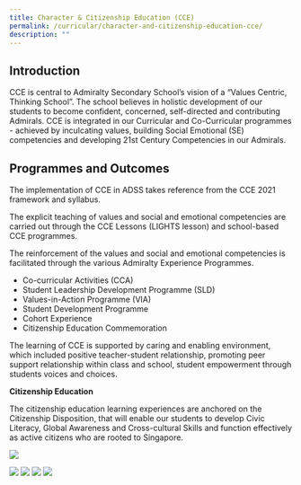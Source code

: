 ```yaml
---
title: Character & Citizenship Education (CCE)
permalink: /curricular/character-and-citizenship-education-cce/
description: ""
---
```

Introduction
------------

CCE is central to Admiralty Secondary School’s vision of a “Values Centric, Thinking School”. The school believes in holistic development of our students to become confident, concerned, self-directed and contributing Admirals. CCE is integrated in our Curricular and Co-Curricular programmes - achieved by inculcating values, building Social Emotional (SE) competencies and developing 21st Century Competencies in our Admirals.

Programmes and Outcomes
-----------------------

The implementation of CCE in ADSS takes reference from the CCE 2021 framework and syllabus.

  

The explicit teaching of values and social and emotional competencies are carried out through the CCE Lessons (LIGHTS lesson) and school-based CCE programmes.

  

The reinforcement of the values and social and emotional competencies is facilitated through the various Admiralty Experience Programmes.

*   Co-curricular Activities (CCA)
*   Student Leadership Development Programme (SLD)
*   Values-in-Action Programme (VIA)
*   Student Development Programme
*   Cohort Experience
*   Citizenship Education Commemoration

  

The learning of CCE is supported by caring and enabling environment, which included positive teacher-student relationship, promoting peer support relationship within class and school, student empowerment through students voices and choices.

  

  

**Citizenship Education**

The citizenship education learning experiences are anchored on the Citizenship Disposition, that will enable our students to develop Civic Literacy, Global Awareness and Cross-cultural Skills and function effectively as active citizens who are rooted to Singapore.

![](/images/cce005.png)

![](/images/cce.png)
![](/images/cce2.png)
![](/images/cce3.png)
![](/images/cce4.png)
